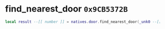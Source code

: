 # find_nearest_door `0x9CB5372B`

```lua
local result --[[ number ]] = natives.door.find_nearest_door(_unk0 --[[ number ]], _unk1 --[[ number ]])
```